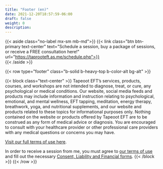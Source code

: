 ```yaml
---
title: "Footer (en)"
date: 2021-12-20T18:57:59-06:00
draft: false
weight: 0
description: 
---
```

{{< aside class="no-label mx-sm mb-md">}}
{{< link class="btn btn-primary text-center" text="Schedule a session, buy a package of sessions, or receive a FREE consultation here!" url="https://taprooteft.as.me/schedule.php">}}  
{{< /aside >}}



{{< row type="footer" class="b-solid b-heavy-top b-color-alt bg-alt" >}}

{{< block class="text-center" >}}
Tapeoot EFT’s services, products, courses, and workshops are not intended to diagnose, treat, or cure, any psychological or medical conditions. Our website, social media feeds and products may include information and instruction relating to psychological, emotional, and mental wellness, EFT tapping, meditation, energy therapy, breathwork, yoga, and nutritional supplements, and our website and products related to these topics for informational purposes only. Nothing contained on the website or products offered by Tapeoot EFT are to be construed as any form of medical advice or diagnosis. You are encouraged to consult with your healthcare provider or other professional care providers with any medical questions or concerns you may have. 

[Visit our full terms of use here](/terms/).

In order to receive a session from me, you must agree to [our terms of use](/terms/) and fill out the necessary [Consent, Liability and Financial forms](/forms/).
{{< /block >}}
{{< /row >}}
